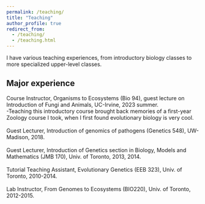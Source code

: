 ```yaml
---
permalink: /teaching/
title: "Teaching"
author_profile: true
redirect_from: 
  - /teaching/
  - /teaching.html
---
```


I have various teaching experiences, from introductory biology classes to more specialized upper-level classes.

## Major experience
Course Instructor, Organisms to Ecosystems (Bio 94), guest lecture on Introduction of Fungi and Animals, UC-Irvine, 2023 summer.\
-Teaching this introductory course brought back memories of a first-year Zoology course I took, when I first found evolutionary biology is very cool.\
\
Guest Lecturer, Introduction of genomics of pathogens (Genetics 548), UW-Madison, 2018.\
\
Guest Lecturer, Introduction of Genetics section in Biology, Models and Mathematics (JMB 170), Univ. of Toronto, 2013, 2014.\
\
Tutorial Teaching Assistant, Evolutionary Genetics (EEB 323), Univ. of Toronto, 2010-2014.\
\
Lab Instructor, From Genomes to Ecosystems (BIO220), Univ. of Toronto, 2012-2015.


